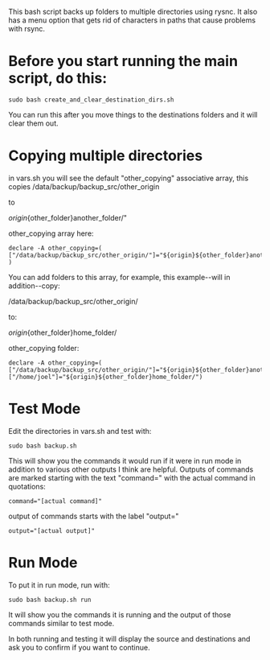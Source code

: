 
This bash script backs up folders to multiple directories using rysnc. It also has a menu option that gets rid of characters in paths that cause problems with rsync.
# Before you start running the main script, do this:
```
sudo bash create_and_clear_destination_dirs.sh
```
You can run this after you move things to the destinations folders and it will clear them out.


# Copying multiple directories
in vars.sh you will see the default "other\_copying" associative array, this copies 
/data/backup/backup\_src/other\_origin 

to 

${origin}${other\_folder}another\_folder/"

other\_copying array here:
```
declare -A other_copying=( ["/data/backup/backup_src/other_origin/"]="${origin}${other_folder}another_folder/" )
``` 
You can add folders to this array, for example, this example--will in addition--copy:

/data/backup/backup\_src/other\_origin/

to:

${origin}${other\_folder}home\_folder/

other\_copying folder:
```
declare -A other_copying=( ["/data/backup/backup_src/other_origin/"]="${origin}${other_folder}another_folder/"  ["/home/joel"]="${origin}${other_folder}home_folder/")

```

# Test Mode
Edit the directories in vars.sh and test with:
```
sudo bash backup.sh
```
This will show you the commands it would run if it were in run mode in addition to various other outputs I think are helpful. Outputs of commands are marked starting with the text "command=" with the actual command in quotations:
```
command="[actual command]"
```
output of commands starts with the label "output="
```
output="[actual output]"
```

# Run Mode
To put it in run mode, run with:
```
sudo bash backup.sh run
```
It will show you the commands it is running and the output of those commands similar to test mode.

In both running and testing it will display the source and destinations and ask you to confirm if you want to continue.


